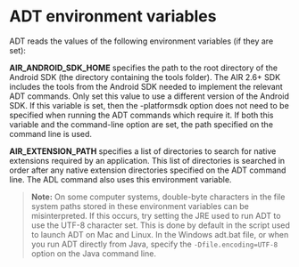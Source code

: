 # ADT environment variables

ADT reads the values of the following environment variables (if they are set):

**AIR_ANDROID_SDK_HOME** specifies the path to the root directory of the Android
SDK (the directory containing the tools folder). The AIR 2.6+ SDK includes the
tools from the Android SDK needed to implement the relevant ADT commands. Only
set this value to use a different version of the Android SDK. If this variable
is set, then the -platformsdk option does not need to be specified when running
the ADT commands which require it. If both this variable and the command-line
option are set, the path specified on the command line is used.

**AIR_EXTENSION_PATH** specifies a list of directories to search for native
extensions required by an application. This list of directories is searched in
order after any native extension directories specified on the ADT command line.
The ADL command also uses this environment variable.

> **Note:** On some computer systems, double-byte characters in the file system
> paths stored in these environment variables can be misinterpreted. If this
> occurs, try setting the JRE used to run ADT to use the UTF-8 character set.
> This is done by default in the script used to launch ADT on Mac and Linux. In
> the Windows adt.bat file, or when you run ADT directly from Java, specify the
> `-Dfile.encoding=UTF-8` option on the Java command line.
